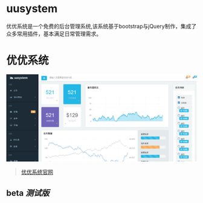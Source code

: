 
# uusystem
优优系统是一个免费的后台管理系统,该系统基于bootstrap与jQuery制作，集成了众多常用插件，基本满足日常管理需求。

# 优优系统
![名称](./uusystem/img/1.png)
> [优优系统官网](http://www.uusystem.com)


## beta _测试版_


